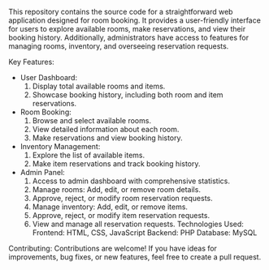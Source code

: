 This repository contains the source code for a straightforward web application designed for room booking. It provides a user-friendly interface for users to explore available rooms, make reservations, and view their booking history. Additionally, administrators have access to features for managing rooms, inventory, and overseeing reservation requests.

Key Features:

- User Dashboard:
  1. Display total available rooms and items.
  2. Showcase booking history, including both room and item reservations.
- Room Booking:
  1. Browse and select available rooms.
  2. View detailed information about each room.
  3. Make reservations and view booking history.
- Inventory Management:
  1. Explore the list of available items.
  2. Make item reservations and track booking history.
- Admin Panel:
  1. Access to admin dashboard with comprehensive statistics.
  2. Manage rooms: Add, edit, or remove room details.
  3. Approve, reject, or modify room reservation requests.
  4. Manage inventory: Add, edit, or remove items.
  5. Approve, reject, or modify item reservation requests.
  6. View and manage all reservation requests.
Technologies Used: Frontend: HTML, CSS, JavaScript
Backend: PHP
Database: MySQL

Contributing: 
Contributions are welcome! If you have ideas for improvements, bug fixes, or new features, feel free to create a pull request.
